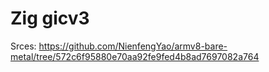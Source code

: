 # Zig gicv3

Srces: https://github.com/NienfengYao/armv8-bare-metal/tree/572c6f95880e70aa92fe9fed4b8ad7697082a764